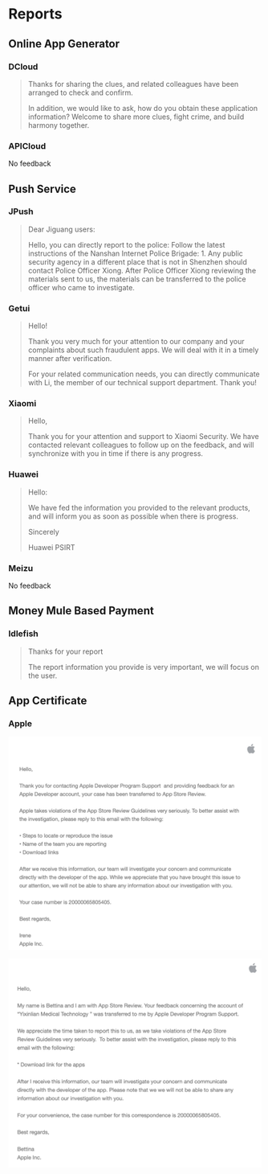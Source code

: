 # Reports

## Online App Generator

### DCloud

> Thanks for sharing the clues, and related colleagues have been arranged to check and confirm.
> 
> In addition, we would like to ask, how do you obtain these application information? Welcome to share more clues, fight crime, and build harmony together.

### APICloud

No feedback

## Push Service

### JPush

> Dear Jiguang users:
>
> Hello, you can directly report to the police: Follow the latest instructions of the Nanshan Internet Police Brigade: 1. Any public security agency in a different place that is not in Shenzhen should contact Police Officer Xiong. After Police Officer Xiong reviewing the materials sent to us, the materials can be transferred to the police officer who came to investigate.

### Getui

> Hello!
>
> Thank you very much for your attention to our company and your complaints about such fraudulent apps. We will deal with it in a timely manner after verification.
>
> For your related communication needs, you can directly communicate with Li, the member of our technical support department. Thank you!

### Xiaomi

> Hello,
>
> Thank you for your attention and support to Xiaomi Security. We have contacted relevant colleagues to follow up on the feedback, and will synchronize with you in time if there is any progress.

### Huawei

> Hello:
>
> We have fed the information you provided to the relevant products, and will inform you as soon as possible when there is progress.
>
> Sincerely
>
> Huawei PSIRT

### Meizu

No feedback

## Money Mule Based Payment

### Idlefish

> Thanks for your report
> 
> The report information you provide is very important, we will focus on the user.

## App Certificate

### Apple

![Response of Apple 0](./screenshots/Apple_0.png)

![Response of Apple 1](./screenshots/Apple_1.png)
